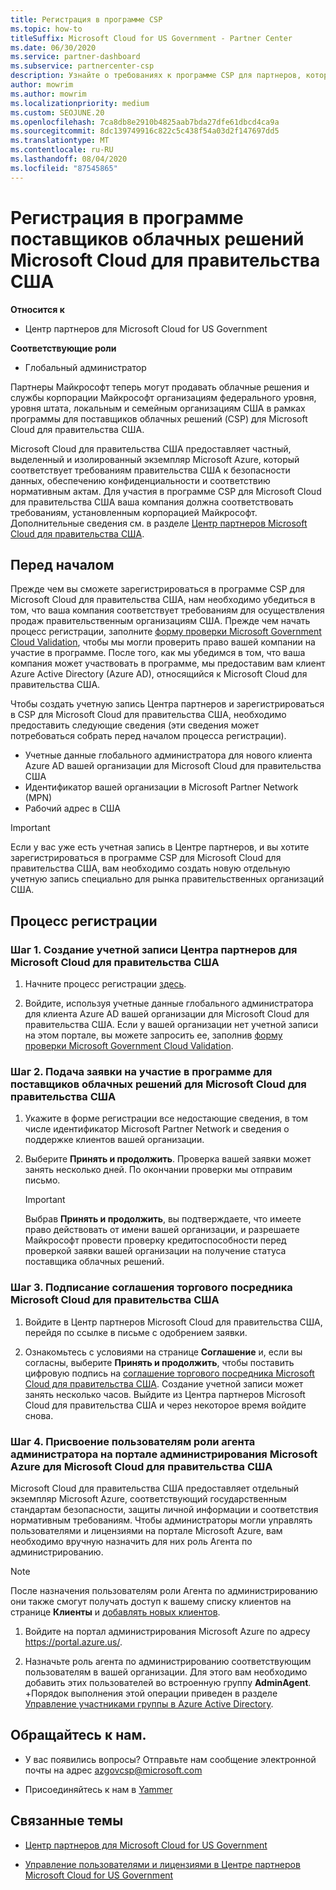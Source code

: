 ```yaml
---
title: Регистрация в программе CSP
ms.topic: how-to
titleSuffix: Microsoft Cloud for US Government - Partner Center
ms.date: 06/30/2020
ms.service: partner-dashboard
ms.subservice: partnercenter-csp
description: Узнайте о требованиях к программе CSP для партнеров, которые хотят зарегистрироваться в программе поставщика облачных решений для Microsoft Cloud для государственных организаций США.
author: mowrim
ms.author: mowrim
ms.localizationpriority: medium
ms.custom: SEOJUNE.20
ms.openlocfilehash: 7ca8db8e2910b4825aab7bda27dfe61dbcd4ca9a
ms.sourcegitcommit: 8dc139749916c822c5c438f54a03d2f147697dd5
ms.translationtype: MT
ms.contentlocale: ru-RU
ms.lasthandoff: 08/04/2020
ms.locfileid: "87545865"
---
```

# <a name="enroll-in-the-cloud-solution-provider-program-for-microsoft-cloud-for-us-government"></a>Регистрация в программе поставщиков облачных решений Microsoft Cloud для правительства США

**Относится к**

- Центр партнеров для Microsoft Cloud for US Government

**Соответствующие роли**

- Глобальный администратор

Партнеры Майкрософт теперь могут продавать облачные решения и службы корпорации Майкрософт организациям федерального уровня, уровня штата, локальным и семейным организациям США в рамках программы для поставщиков облачных решений (CSP) для Microsoft Cloud для правительства США. 

Microsoft Cloud для правительства США предоставляет частный, выделенный и изолированный экземпляр Microsoft Azure, который соответствует требованиям правительства США к безопасности данных, обеспечению конфиденциальности и соответствию нормативным актам. Для участия в программе CSP для Microsoft Cloud для правительства США ваша компания должна соответствовать требованиям, установленным корпорацией Майкрософт. Дополнительные сведения см. в разделе [Центр партнеров Microsoft Cloud для правительства США](partner-center-for-microsoft-us-govt-cloud.md).

## <a name="before-you-begin"></a>Перед началом

Прежде чем вы сможете зарегистрироваться в программе CSP для Microsoft Cloud для правительства США, нам необходимо убедиться в том, что ваша компания соответствует требованиям для осуществления продаж правительственным организациям США. Прежде чем начать процесс регистрации, заполните [форму проверки Microsoft Government Cloud Validation](https://azuregov.microsoft.com/csp), чтобы мы могли проверить право вашей компании на участие в программе. После того, как мы убедимся в том, что ваша компания может участвовать в программе, мы предоставим вам клиент Azure Active Directory (Azure AD), относящийся к Microsoft Cloud для правительства США.  

Чтобы создать учетную запись Центра партнеров и зарегистрироваться в CSP для Microsoft Cloud для правительства США, необходимо предоставить следующие сведения (эти сведения может потребоваться собрать перед началом процесса регистрации).

-  Учетные данные глобального администратора для нового клиента Azure AD вашей организации для Microsoft Cloud для правительства США
-  Идентификатор вашей организации в Microsoft Partner Network (MPN) 
-  Рабочий адрес в США

> [!IMPORTANT]  
> Если у вас уже есть учетная запись в Центре партнеров, и вы хотите зарегистрироваться в программе CSP для Microsoft Cloud для правительства США, вам необходимо создать новую отдельную учетную запись специально для рынка правительственных организаций США.

## <a name="how-to-enroll"></a>Процесс регистрации 

### <a name="step-1---create-a-partner-center-account-for-microsoft-cloud-for-us-government"></a>Шаг 1. Создание учетной записи Центра партнеров для Microsoft Cloud для правительства США

1.  Начните процесс регистрации [здесь](https://partnercenter.microsoft.com/register/resellerusgjoinnow). 

2.  Войдите, используя учетные данные глобального администратора для клиента Azure AD вашей организации для Microsoft Cloud для правительства США. Если у вашей организации нет учетной записи на этом портале, вы можете запросить ее, заполнив [форму проверки Microsoft Government Cloud Validation](https://azuregov.microsoft.com/csp).


### <a name="step-2---apply-to-participate-in-the-cloud-solution-provider-program-for-microsoft-cloud-for-us-government"></a>Шаг 2. Подача заявки на участие в программе для поставщиков облачных решений для Microsoft Cloud для правительства США

1.  Укажите в форме регистрации все недостающие сведения, в том числе идентификатор Microsoft Partner Network и сведения о поддержке клиентов вашей организации. 

2.  Выберите **Принять и продолжить**. Проверка вашей заявки может занять несколько дней. По окончании проверки мы отправим письмо.

    > [!IMPORTANT]  
    > Выбрав **Принять и продолжить**, вы подтверждаете, что имеете право действовать от имени вашей организации, и разрешаете Майкрософт провести проверку кредитоспособности перед проверкой заявки вашей организации на получение статуса поставщика облачных решений.


### <a name="step-3---sign-the-reseller-agreement-for-microsoft-cloud-for-us-government"></a>Шаг 3. Подписание соглашения торгового посредника Microsoft Cloud для правительства США

1. Войдите в Центр партнеров Microsoft Cloud для правительства США, перейдя по ссылке в письме с одобрением заявки. 

2. Ознакомьтесь с условиями на странице **Соглашение** и, если вы согласны, выберите **Принять и продолжить**, чтобы поставить цифровую подпись на [соглашение торгового посредника Microsoft Cloud для правительства США](https://go.microsoft.com/fwlink/p/?linkid=843364). Создание учетной записи может занять несколько часов. Выйдите из Центра партнеров Microsoft Cloud для правительства США и через некоторое время войдите снова.


### <a name="step-4---assign-users-to-the-admin-agent-role-in-the-microsoft-azure-admin-portal-for-microsoft-cloud-for-us-government"></a>Шаг 4. Присвоение пользователям роли агента администратора на портале администрирования Microsoft Azure для Microsoft Cloud для правительства США

Microsoft Cloud для правительства США предоставляет отдельный экземпляр Microsoft Azure, соответствующий государственным стандартам безопасности, защиты личной информации и соответствия нормативным требованиям. Чтобы администраторы могли управлять пользователями и лицензиями на портале Microsoft Azure, вам необходимо вручную назначить для них роль Агента по администрированию.

> [!NOTE]  
> После назначения пользователям роли Агента по администрированию они также смогут получать доступ к вашему списку клиентов на странице **Клиенты** и [добавлять новых клиентов](add-a-new-customer.md).   

1.  Войдите на портал администрирования Microsoft Azure по адресу https://portal.azure.us/.

2.  Назначьте роль агента по администрированию соответствующим пользователям в вашей организации. Для этого вам необходимо добавить этих пользователей во встроенную группу **AdminAgent**. +Порядок выполнения этой операции приведен в разделе [Управление участниками группы в Azure Active Directory](https://docs.microsoft.com/azure/active-directory/active-directory-groups-members-azure-portal).
 
## <a name="connect-with-us"></a>Обращайтесь к нам.

- У вас появились вопросы? Отправьте нам сообщение электронной почты на адрес azgovcsp@microsoft.com

- Присоединяйтесь к нам в [Yammer](https://www.yammer.com/cloudpartnercommunity/#/threads/inGroup?type=in_group&feedId=11509777&view=all) 

## <a name="related-topics"></a>Связанные темы

-  [Центр партнеров для Microsoft Cloud for US Government](partner-center-for-microsoft-us-govt-cloud.md)

-  [Управление пользователями и лицензиями в Центре партнеров Microsoft Cloud for US Government](user-management-in-partner-center-for-microsoft-us-govt-cloud.md)


